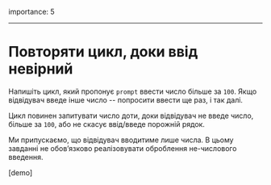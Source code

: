 importance: 5

---

# Повторяти цикл, доки ввід невірний

Напишіть цикл, який пропонує `prompt` ввести число більше за `100`. Якщо відвідувач введе інше число -- попросити ввести ще раз, і так далі.

Цикл повинен запитувати число доти, доки відвідувач не введе число, більше за `100`, або не скасує ввід/введе порожній рядок.

Ми припускаємо, що відвідувач вводитиме лише числа. В цьому завданні не обов’язково реалізовувати оброблення не-числового введення.

[demo]
